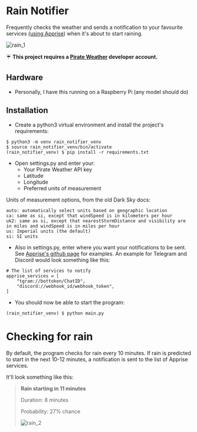 # Rain Notifier

Frequently checks the weather and sends a notification to your favourite
services [(using Apprise](https://github.com/caronc/apprise)) when it's about to start
raining.

![rain_1](https://user-images.githubusercontent.com/9663408/194845544-17292f9b-a71f-4780-9ee6-ae1fc97f36df.jpg)

☔ **This project requires a [Pirate Weather](https://docs.pirateweather.net/en/latest/) developer account.**

## Hardware
- Personally, I have this running on a Raspberry Pi (any model should do)

## Installation
- Create a python3 virtual environment and install the project's requirements:
```
$ python3 -m venv rain_notifier_venv
$ source rain_notifier_venv/bin/activate
(rain_notifier_venv) $ pip install -r requirements.txt
```
- Open settings.py and enter your:
  - Your Pirate Weather API key
  - Latitude
  - Longitude
  - Preferred units of measurement

Units of measurement options, from the old Dark Sky docs:
``` 
auto: automatically select units based on geographic location
ca: same as si, except that windSpeed is in kilometers per hour
uk2: same as si, except that nearestStormDistance and visibility are in miles and windSpeed is in miles per hour
us: Imperial units (the default)
si: SI units
```
- Also in settings.py, enter where you want your notifications to be sent. See
[Apprise's github page](https://github.com/caronc/apprise) for examples. An
example for Telegram and Discord would look something like this:
```
# The list of services to notify
apprise_services = [
    "tgram://bottoken/ChatID",
    "discord://webhook_id/webhook_token",
]
```
- You should now be able to start the program:
```
(rain_notifier_venv) $ python main.py
```

# Checking for rain
By default, the program checks for rain every 10 minutes.  If rain is predicted to start in the next 10-12 minutes, a notification is sent to the list of Apprise services.

It'll look something like this:
> **Rain starting in 11 minutes**
>
> Duration: 8 minutes
>
> Probability: 27% chance
>
> ![rain_2](https://user-images.githubusercontent.com/9663408/194845711-3d8f5795-de5b-47f1-91ef-3b5280b94127.jpg)

